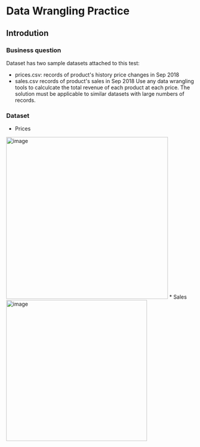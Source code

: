 # Data Wrangling Practice
## Introdution
### Business question
Dataset has two sample datasets attached to this test:
- prices.csv: records of product's history price changes in Sep 2018
- sales.csv records of product's sales in Sep 2018
Use any data wrangling tools to calculcate the total revenue of each product at each price. The solution must be applicable to similar datasets with large numbers of records.
### Dataset
* Prices
 <img width="433" alt="image" src="https://github.com/thaolinh1403/Data-Wrangling-practise-/assets/147386308/4b506805-fa89-4595-8a64-f73b90eaea45">
* Sales
 <img width="377" alt="image" src="https://github.com/thaolinh1403/Data-Wrangling-practise-/assets/147386308/c083cc78-53ba-4937-870a-c9dd6ec1e225">


